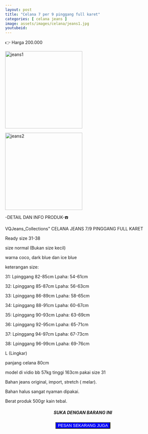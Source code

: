 ```yaml
---
layout: post
title: "Celana 7 per 9 pinggang full karet"
categories: [ celana jeans ]
image: assets/images/celana/jeans1.jpg
youtubeid: 
---
```


👉 Harga 200.000

<img src="{{ site.baseurl }}/assets/images/celana/jeans1.jpg" width="250" height="250" alt="jeans1" border="0"><br />

<img src="{{ site.baseurl }}/assets/images/celana/jeans2.jpg" width="250" height="250" alt="jeans2" border="0"><br />

-DETAIL DAN INFO PRODUK-☎️

VQJeans_Collections" CELANA JEANS 7/9 PINGGANG FULL KARET

Ready size 31-38

size normal (Bukan size kecil)

warna coco, dark blue dan ice blue

keterangan size: 

31: Lpinggang 82-85cm Lpaha: 54-61cm

32: Lpinggang 85-87cm Lpaha: 56-63cm

33: Lpinggang 86-89cm Lpaha: 58-65cm

34: Lpinggang 88-91cm Lpaha: 60-67cm

35: Lpinggang 90-93cm Lpaha: 63-69cm

36: Lpinggang 92-95cm Lpaha: 65-71cm

37: Lpinggang 94-97cm Lpaha: 67-73cm

38: Lpinggang 96-99cm Lpaha: 69-76cm

L (Lingkar)

panjang celana 80cm

model di vidio bb 57kg tinggi 163cm pakai size 31

Bahan jeans original, import, stretch ( melar).

Bahan halus sangat nyaman dipakai.

Berat produk 500gr kain tebal.

<center><h5><span>SUKA DENGAN BARANG INI</span></h5></center>
<div style="text-align: center;position:center;">
<button onclick="pesan('/contact/')" style="background:blue;color:white">PESAN SEKARANG JUGA</button>
</div>
<script>
    function pesan (url) {
        location.href = url;
    }
</script>
